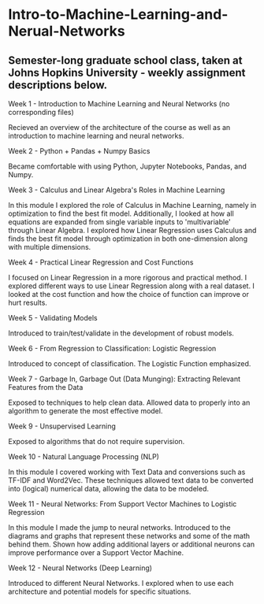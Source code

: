 # Intro-to-Machine-Learning-and-Nerual-Networks

## Semester-long graduate school class, taken at Johns Hopkins University - weekly assignment descriptions below.


Week 1 - Introduction to Machine Learning and Neural Networks (no corresponding files)

Recieved an overview of the architecture of the course as well as an introduction to machine learning and neural networks.

Week 2 - Python + Pandas + Numpy Basics

Became comfortable with using Python, Jupyter Notebooks, Pandas, and Numpy.

Week 3 - Calculus and Linear Algebra's Roles in Machine Learning

In this module I explored the role of Calculus in Machine Learning, namely in optimization to find the best fit model. Additionally, I looked at how all equations are expanded from single variable inputs to 'multivariable' through Linear Algebra. I explored how Linear Regression uses Calculus and finds the best fit model through optimization in both one-dimension along with multiple dimensions.

Week 4 - Practical Linear Regression and Cost Functions

I focused on Linear Regression in a more rigorous and practical method. I explored different ways to use Linear Regression along with a real dataset. I looked at the cost function and how the choice of function can improve or hurt results. 

Week 5 - Validating Models

Introduced to train/test/validate in the development of robust models.

Week 6 - From Regression to Classification: Logistic Regression

Introduced to concept of classification. The Logistic Function emphasized.

Week 7 - Garbage In, Garbage Out (Data Munging): Extracting Relevant Features from the Data

Exposed to techniques to help clean data. Allowed data to properly into an algorithm to generate the most effective model.

Week 9 - Unsupervised Learning

Exposed to algorithms that do not require supervision.

Week 10 - Natural Language Processing (NLP)

In this module I covered working with Text Data and conversions such as TF-IDF and Word2Vec. These techniques allowed text data to be converted into (logical) numerical data, allowing the data to be modeled.

Week 11 - Neural Networks: From Support Vector Machines to Logistic Regression

In this module I made the jump to neural networks. Introduced to the diagrams and graphs that represent these networks and some of the math behind them. Shown how adding additional layers or additional neurons can improve performance over a Support Vector Machine.

Week 12 - Neural Networks (Deep Learning) 

Introduced to different Neural Networks. I explored when to use each architecture and potential models for specific situations.
